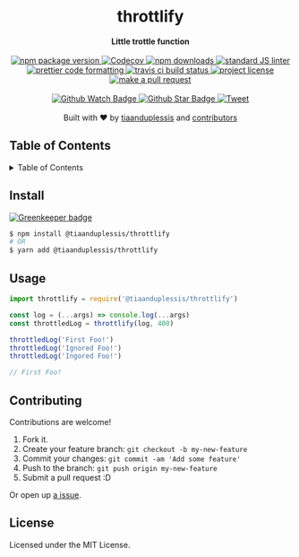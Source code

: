 
<h1 align="center">throttlify</h1>
<div align="center">
  <strong>Little trottle function</strong>
</div>
<br>
<div align="center">
  <a href="https://npmjs.org/package/@tiaanduplessis/throttlify">
    <img src="https://img.shields.io/npm/v/@tiaanduplessis/throttlify.svg?style=flat-square" alt="npm package version" />
  </a>
  <a href="https://codecov.io/gh/tiaanduplessis/throttlify">
  <img src="https://codecov.io/gh/tiaanduplessis/throttlify/branch/master/graph/badge.svg" alt="Codecov" />
</a>
  <a href="https://npmjs.org/package/@tiaanduplessis/throttlify">
  <img src="https://img.shields.io/npm/dm/@tiaanduplessis/throttlify.svg?style=flat-square" alt="npm downloads" />
  </a>
  <a href="https://github.com/feross/standard">
    <img src="https://img.shields.io/badge/code%20style-standard-brightgreen.svg?style=flat-square" alt="standard JS linter" />
  </a>
  <a href="https://github.com/prettier/prettier">
    <img src="https://img.shields.io/badge/styled_with-prettier-ff69b4.svg?style=flat-square" alt="prettier code formatting" />
  </a>
  <a href="https://travis-ci.org/tiaanduplessis/throttlify">
    <img src="https://img.shields.io/travis/tiaanduplessis/throttlify.svg?style=flat-square" alt="travis ci build status" />
  </a>
  <a href="https://github.com/tiaanduplessis/throttlify/blob/master/LICENSE">
    <img src="https://img.shields.io/npm/l/@tiaanduplessis/throttlify.svg?style=flat-square" alt="project license" />
  </a>
  <a href="http://makeapullrequest.com">
    <img src="https://img.shields.io/badge/PRs-welcome-brightgreen.svg?style=flat-square" alt="make a pull request" />
  </a>
</div>
<br>
<div align="center">
  <a href="https://github.com/tiaanduplessis/throttlify/watchers">
    <img src="https://img.shields.io/github/watchers/tiaanduplessis/throttlify.svg?style=social" alt="Github Watch Badge" />
  </a>
  <a href="https://github.com/tiaanduplessis/throttlify/stargazers">
    <img src="https://img.shields.io/github/stars/tiaanduplessis/throttlify.svg?style=social" alt="Github Star Badge" />
  </a>
  <a href="https://twitter.com/intent/tweet?text=Check%20out%20throttlify!%20https://github.com/tiaanduplessis/throttlify%20%F0%9F%91%8D">
    <img src="https://img.shields.io/twitter/url/https/github.com/tiaanduplessis/throttlify.svg?style=social" alt="Tweet" />
  </a>
</div>
<br>
<div align="center">
  Built with ❤︎ by <a href="https://github.com/tiaanduplessis">tiaanduplessis</a> and <a href="https://github.com/tiaanduplessis/throttlify/contributors">contributors</a>
</div>

<h2>Table of Contents</h2>
<details>
  <summary>Table of Contents</summary>
  <li><a href="#install">Install</a></li>
  <li><a href="#usage">Usage</a></li>
  <li><a href="#contribute">Contribute</a></li>
  <li><a href="#license">License</a></li>
</details>

## Install

[![Greenkeeper badge](https://badges.greenkeeper.io/tiaanduplessis/throttlify.svg)](https://greenkeeper.io/)

```sh
$ npm install @tiaanduplessis/throttlify
# OR
$ yarn add @tiaanduplessis/throttlify
```

## Usage

```js
import throttlify = require('@tiaanduplessis/throttlify')

const log = (...args) => console.log(...args)
const throttledLog = throttlify(log, 400) 

throttledLog('First Foo!') 
throttledLog('Ignored Foo!')
throttledLog('Ingored Foo!')

// First Foo!
```

## Contributing

Contributions are welcome!

1. Fork it.
2. Create your feature branch: `git checkout -b my-new-feature`
3. Commit your changes: `git commit -am 'Add some feature'`
4. Push to the branch: `git push origin my-new-feature`
5. Submit a pull request :D

Or open up [a issue](https://github.com/tiaanduplessis/throttlify/issues).

## License

Licensed under the MIT License.
